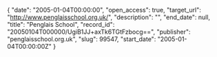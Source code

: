 {
  "date": "2005-01-04T00:00:00", 
  "open_access": true, 
  "target_url": "http://www.penglaisschool.org.uk/", 
  "description": "", 
  "end_date": null, 
  "title": "Penglais School", 
  "record_id": "20050104T000000/UgiB1JJ+axTk6TGtFzbocg==", 
  "publisher": "penglaisschool.org.uk", 
  "slug": 99547, 
  "start_date": "2005-01-04T00:00:00Z"
}

